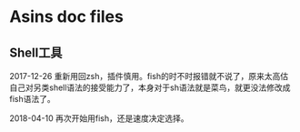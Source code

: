 # Asins doc files


## Shell工具

2017-12-26 重新用回zsh，插件慎用。fish的时不时报错就不说了，原来太高估自己对另类shell语法的接受能力了，本身对于sh语法就是菜鸟，就更没法修改成fish语法了。

2018-04-10 再次开始用fish，还是速度决定选择。

